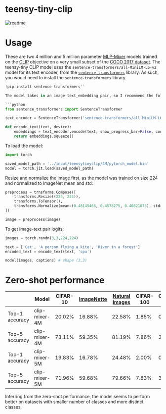 # teensy-tiny-clip

![readme](https://user-images.githubusercontent.com/113657678/190564375-64be5212-a168-4e16-98e6-5dfb5ade70f5.png)

# Usage

These are two 4 million and 5 million parameter [MLP-Mixer]([http://](https://arxiv.org/abs/2105.01601)) models trained on the [CLIP](https://arxiv.org/abs/2103.00020) objective on a very small subset of the [COCO 2017 dataset](https://arxiv.org/abs/1405.0312). The teensy-tiny CLIP model uses the `sentence-transformers/all-MiniLM-L6-v2` model for its text encoder, from the [`sentence-transformers`](https://www.sbert.net/) library. As such, you would need to install the `sentence-transformers` library.

```python
!pip install sentence-transformers``

The model takes in an image-text_embedding pair, so I recommend the following function for encoding text:

```python
from sentence_transformers import SentenceTransformer

text_encoder = SentenceTransformer('sentence-transformers/all-MiniLM-L6-v2')

def encode_text(text, device):
    embeddings = text_encoder.encode(text, show_progress_bar=False, convert_to_tensor=True, device=device)
    return embeddings.squeeze()
```

To load the model:
```python
import torch

saved_model_path = '../input/teensytinyclip/4M/pytorch_model.bin'
model = torch.jit.load(saved_model_path)
```

Resize and normalize the image first, as the model was trained on size 224 and normalized to ImageNet mean and std:

```python
preprocess = trnsforms.Compose([
    transforms.Resize((224, 224)),
    transforms.ToTensor(),
    transforms.Normalize(mean=(0.48145466, 0.4578275, 0.40821073), std=(0.26862954, 0.26130258, 0.27577711)),
])

image = preprocess(image)
```


To get image-text pair logits:

```python
images = torch.randn(3,3,224,224)

text = ['Cat', 'A person flying a kite', 'River in a forest']
encoded_text = encode_text(text, 'cpu')

model(images, captions) # shape (3,3)

```

# Zero-shot performance

| | Model | CIFAR-10 | [ImageNette](https://github.com/fastai/imagenette) | [Natural Images](https://arxiv.org/abs/1807.10108) | CIFAR-100 | Caltech-256 |
| --- | --- | --- | --- | --- | --- | --- |
| Top-1 accuracy | clip-mixer-4M | 20.02% | 16.88% | 22.58% | 1.85% | 0.47% |
| Top-5 accuracy | clip-mixer-4M | 73.11% | 59.35% | 81.19% | 7.86% | 3.39% |
| Top-1 accuracy | clip-mixer-5M | 19.83% | 16.78% | 24.48% | 2.00% | 0.47% |
| Top-5 accuracy | clip-mixer-5M | 71.96% | 59.68% | 79.66% | 7.83% | 3.37% |

Inferring from the zero-shot performance, the model seems to perform better on datasets with smaller number of classes and more distinct classes.
